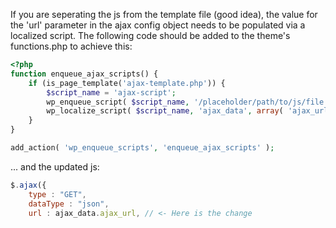 If you are seperating the js from the template file (good idea), the value for the 'url' parameter in the ajax config object needs to be populated via a localized script. The following code should be added to the theme's functions.php to achieve this:

```php
<?php
function enqueue_ajax_scripts() {
    if (is_page_template('ajax-template.php')) {
        $script_name = 'ajax-script';
        wp_enqueue_script( $script_name, '/placeholder/path/to/js/file', array('jquery'), '1.0.0', false );
        wp_localize_script( $script_name, 'ajax_data', array( 'ajax_url' => admin_url( 'admin-ajax.php' ) ) );
    }
}

add_action( 'wp_enqueue_scripts', 'enqueue_ajax_scripts' );
```

... and the updated js:
```js
$.ajax({
    type : "GET",
    dataType : "json",
    url : ajax_data.ajax_url, // <- Here is the change
```